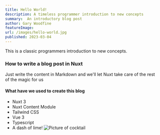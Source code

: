 ```yaml
---
title: Hello World!
description: A timeless programmer introduction to new concepts
summary:  An introductory blog post
author: Gary Woodfine
featureImage:
url: /images/hello-world.jpg
published: 2023-03-04
---
```

This is a classic programmers introduction to new concepts.
### How to write a blog post in Nuxt
Just write the content in Markdown and we'll let Nuxt take care of the rest of the magic for us
#### What have we used to create this blog
* Nuxt 3
* Nuxt Content Module
* Tailwind CSS
* Vue 3
* Typescript
* A dash of lime!
  ![Picture of cocktail](images/nice-cocktail.jpg)

